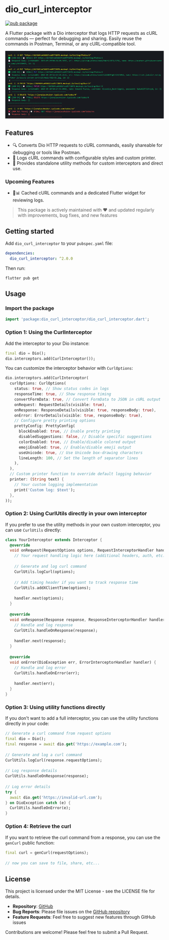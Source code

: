 # dio_curl_interceptor

[![pub package](https://img.shields.io/pub/v/dio_curl_interceptor.svg)](https://pub.dev/packages/dio_curl_interceptor)

A Flutter package with a Dio interceptor that logs HTTP requests as cURL commands — perfect for debugging and sharing. Easily reuse the commands in Postman, Terminal, or any cURL-compatible tool.

![Screenshot](https://raw.githubusercontent.com/venhdev/dio_curl_interceptor/refs/heads/main/screenshots/image.png)

## Features

- 🔍 Converts Dio HTTP requests to cURL commands, easily shareable for debugging or tools like Postman.
- 📝 Logs cURL commands with configurable styles and custom printer.
- 🧰 Provides standalone utility methods for custom interceptors and direct use.

### Upcoming Features

- 💾📊 Cached cURL commands and a dedicated Flutter widget for reviewing logs.

> This package is actively maintained with ❤️ and updated regularly with improvements, bug fixes, and new features

## Getting started

Add `dio_curl_interceptor` to your `pubspec.yaml` file:

```yaml
dependencies:
  dio_curl_interceptor: ^2.0.0
```

Then run:

```bash
flutter pub get
```

## Usage

### Import the package

```dart
import 'package:dio_curl_interceptor/dio_curl_interceptor.dart';
```

### Option 1: Using the CurlInterceptor

Add the interceptor to your Dio instance:

```dart
final dio = Dio();
dio.interceptors.add(CurlInterceptor());
```

You can customize the interceptor behavior with `CurlOptions`:

```dart
dio.interceptors.add(CurlInterceptor(
  curlOptions: CurlOptions(
    status: true, // Show status codes in logs
    responseTime: true, // Show response timing
    convertFormData: true, // Convert FormData to JSON in cURL output
    onRequest: RequestDetails(visible: true),
    onResponse: ResponseDetails(visible: true, responseBody: true),
    onError: ErrorDetails(visible: true, responseBody: true),
    // Configure pretty printing options
    prettyConfig: PrettyConfig(
      blockEnabled: true, // Enable pretty printing
      disabledSuggestions: false, // Disable specific suggestions
      colorEnabled: true, // Enable/disable colored output
      emojiEnabled: true, // Enable/disable emoji output
      useUnicode: true, // Use Unicode box-drawing characters
      lineLength: 100, // Set the length of separator lines
    ),
  ),
  // Custom printer function to override default logging behavior
  printer: (String text) {
    // Your custom logging implementation
    print('Custom log: $text');
  },
));
```

### Option 2: Using CurlUtils directly in your own interceptor

If you prefer to use the utility methods in your own custom interceptor, you can use `CurlUtils` directly:

```dart
class YourInterceptor extends Interceptor {
  @override
  void onRequest(RequestOptions options, RequestInterceptorHandler handler) {
    // Your request handling logic here (additional headers, auth, etc.)

    // Generate and log curl command
    CurlUtils.logCurl(options);

    // Add timing header if you want to track response time
    CurlUtils.addXClientTime(options);

    handler.next(options);
  }

  @override
  void onResponse(Response response, ResponseInterceptorHandler handler) {
    // Handle and log response
    CurlUtils.handleOnResponse(response);

    handler.next(response);
  }

  @override
  void onError(DioException err, ErrorInterceptorHandler handler) {
    // Handle and log error
    CurlUtils.handleOnError(err);

    handler.next(err);
  }
}
```

### Option 3: Using utility functions directly

If you don't want to add a full interceptor, you can use the utility functions directly in your code:

```dart
// Generate a curl command from request options
final dio = Dio();
final response = await dio.get('https://example.com');

// Generate and log a curl command
CurlUtils.logCurl(response.requestOptions);

// Log response details
CurlUtils.handleOnResponse(response);

// Log error details
try {
  await dio.get('https://invalid-url.com');
} on DioException catch (e) {
  CurlUtils.handleOnError(e);
}
```

### Option 4: Retrieve the curl

If you want to retrieve the curl command from a response, you can use the `genCurl` public function:

```dart
final curl = genCurl(requestOptions);

// now you can save to file, share, etc...
```

## License

This project is licensed under the MIT License - see the LICENSE file for details.

- **Repository**: [GitHub](https://github.com/venhdev/dio_curl_interceptor)
- **Bug Reports**: Please file issues on the [GitHub repository](https://github.com/venhdev/dio_curl_interceptor/issues)
- **Feature Requests**: Feel free to suggest new features through GitHub issues

Contributions are welcome! Please feel free to submit a Pull Request.
